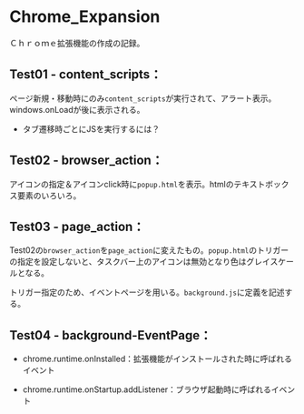# Chrome_Expansion

Ｃｈｒｏｍｅ拡張機能の作成の記録。

## Test01 - content_scripts：

ページ新規・移動時にのみ`content_scripts`が実行されて、アラート表示。windows.onLoadが後に表示される。
- タブ遷移時ごとにJSを実行するには？

## Test02 - browser_action：

アイコンの指定＆アイコンclick時に`popup.html`を表示。htmlのテキストボックス要素のいろいろ。

## Test03 - page_action：

Test02の`browser_action`を`page_action`に変えたもの。`popup.html`のトリガーの指定を設定しないと、タスクバー上のアイコンは無効となり色はグレイスケールとなる。

トリガー指定のため、イベントページを用いる。`background.js`に定義を記述する。

## Test04 - background-EventPage：

- chrome.runtime.onInstalled：拡張機能がインストールされた時に呼ばれるイベント

- chrome.runtime.onStartup.addListener：ブラウザ起動時に呼ばれるイベント
